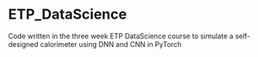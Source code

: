 # ETP_DataScience
Code written in the three week ETP DataScience course to simulate a self-designed calorimeter using DNN and CNN in PyTorch
